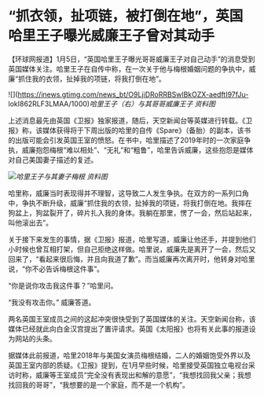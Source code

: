 # “抓衣领，扯项链，被打倒在地”，英国哈里王子曝光威廉王子曾对其动手

【环球网报道】1月5日，“英国哈里王子曝光哥哥威廉王子对自己动手”的消息受到英国媒体关注。哈里王子在自传中称，在一次关于他与梅根婚姻问题的争执中，威廉“抓住我的衣领，扯掉我的项链，将我打倒在地”。

![](https://inews.gtimg.com/news_bt/O9LjiDRoRRBSwlBkOZX-aedftI97fJu-
lokI862RLF3LMAA/1000)_哈里王子（右）与其哥哥威廉王子 资料图_

上述消息最先由英国《卫报》独家报道，随后，天空新闻台等英媒进行转载。《卫报》称，该媒体获得将于下周出版的哈里的自传《Spare》（备胎）的副本，该书的出版可能会引发英国王室的愤怒。在书中，哈里描述了2019年时的一次家庭争执，威廉抱怨梅根“难以相处”、“无礼”和“粗鲁”，哈里告诉威廉，这些抱怨是媒体对自己美国妻子描述的复述。

![](https://inews.gtimg.com/news_bt/O2K1K6H-pfgciTxniJNcnv7CRYA55CEkLuoH6Qj0dwvRUAA/1000)_哈里王子与其妻子梅根
资料图_

哈里称，威廉当时表现得并不理智，这导致二人发生争执。在双方的一系列口角中，争执不断升级，威廉“抓住我的衣领，扯掉我的项链，将我打倒在地。我摔在狗盆上，狗盆裂开了，碎片扎入我的身体。我躺在那里，愣了一会，然后站起来，叫他滚出去”。

关于接下来发生的事情，据《卫报》报道，哈里写道，威廉让他还手，并提到他们小时候也曾互相打架，但自己拒绝这样做。哈里说，威廉先是离开了一会，然后又回来了，“看起来很后悔，并且向我道了歉”。而当威廉再次离开时，他转身对哈里说，“你不必告诉梅根这件事”。

“你是说你攻击我这件事？”哈里问。

“我没有攻击你。” 威廉答道。

两名英国王室成员之间的这起冲突很快受到了英国媒体的关注。天空新闻台称，该媒体已经就此向白金汉宫提出了置评请求。英国《太阳报》也将有关此事的报道设为网站的头条。

据媒体此前报道，哈里2018年与美国女演员梅根结婚，二人的婚姻饱受外界以及英国王室内部的质疑。《卫报》提到，在1月早些时候，哈里接受英国独立电视台采访时称，威廉等王室成员“完全没有表现出和解的意愿”，“我想找回我父亲；我想找回我的哥哥”，“我想要的是一个家庭，而不是一个机构”。

